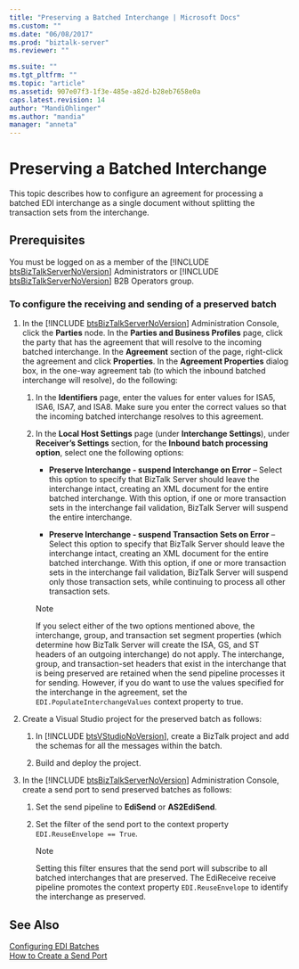 ```yaml
---
title: "Preserving a Batched Interchange | Microsoft Docs"
ms.custom: ""
ms.date: "06/08/2017"
ms.prod: "biztalk-server"
ms.reviewer: ""

ms.suite: ""
ms.tgt_pltfrm: ""
ms.topic: "article"
ms.assetid: 907e07f3-1f3e-485e-a82d-b28eb7658e0a
caps.latest.revision: 14
author: "MandiOhlinger"
ms.author: "mandia"
manager: "anneta"
---
```

# Preserving a Batched Interchange
This topic describes how to configure an agreement for processing a batched EDI interchange as a single document without splitting the transaction sets from the interchange.  
  
## Prerequisites  
 You must be logged on as a member of the [!INCLUDE [btsBizTalkServerNoVersion](../includes/btsbiztalkservernoversion-md.md)] Administrators or [!INCLUDE [btsBizTalkServerNoVersion](../includes/btsbiztalkservernoversion-md.md)] B2B Operators group.  
  
### To configure the receiving and sending of a preserved batch  
  
1. In the [!INCLUDE [btsBizTalkServerNoVersion](../includes/btsbiztalkservernoversion-md.md)] Administration Console, click the <strong>Parties</strong> node. In the <strong>Parties and Business Profiles</strong> page, click the party that has the agreement that will resolve to the incoming batched interchange. In the <strong>Agreement</strong> section of the page, right-click the agreement and click <strong>Properties</strong>. In the <strong>Agreement Properties</strong> dialog box, in the one-way agreement tab (to which the inbound batched interchange will resolve), do the following:  
  
   1.  In the **Identifiers** page, enter the values for enter values for ISA5, ISA6, ISA7, and ISA8. Make sure you enter the correct values so that the incoming batched interchange resolves to this agreement.  
  
   2.  In the **Local Host Settings** page (under **Interchange Settings**), under **Receiver’s Settings** section, for the **Inbound batch processing option**, select one the following options:  
  
       -   **Preserve Interchange - suspend Interchange on Error** – Select this option to specify that BizTalk Server should leave the interchange intact, creating an XML document for the entire batched interchange. With this option, if one or more transaction sets in the interchange fail validation, BizTalk Server will suspend the entire interchange.  
  
       -   **Preserve Interchange - suspend Transaction Sets on Error** – Select this option to specify that BizTalk Server should leave the interchange intact, creating an XML document for the entire batched interchange. With this option, if one or more transaction sets in the interchange fail validation, BizTalk Server will suspend only those transaction sets, while continuing to process all other transaction sets.  
  
       > [!NOTE]
       >  If you select either of the two options mentioned above, the interchange, group, and transaction set segment properties (which determine how BizTalk Server will create the ISA, GS, and ST headers of an outgoing interchange) do not apply. The interchange, group, and transaction-set headers that exist in the interchange that is being preserved are retained when the send pipeline processes it for sending. However, if you do want to use the values specified for the interchange in the agreement, set the `EDI.PopulateInterchangeValues` context property to true.  
  
2. Create a Visual Studio project for the preserved batch as follows:  
  
   1. In [!INCLUDE [btsVStudioNoVersion](../includes/btsvstudionoversion-md.md)], create a BizTalk project and add the schemas for all the messages within the batch.  
  
   2. Build and deploy the project.  
  
3. In the [!INCLUDE [btsBizTalkServerNoVersion](../includes/btsbiztalkservernoversion-md.md)] Administration Console, create a send port to send preserved batches as follows:  
  
   1.  Set the send pipeline to **EdiSend** or **AS2EdiSend**.  
  
   2.  Set the filter of the send port to the context property `EDI.ReuseEnvelope == True`.  
  
       > [!NOTE]
       >  Setting this filter ensures that the send port will subscribe to all batched interchanges that are preserved. The EdiReceive receive pipeline promotes the context property `EDI.ReuseEnvelope` to identify the interchange as preserved.  
  
## See Also  
 [Configuring EDI Batches](../core/configuring-edi-batches.md)   
 [How to Create a Send Port](../core/how-to-create-a-send-port2.md)